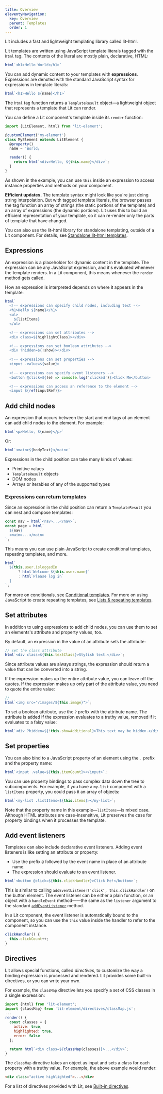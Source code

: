 ```yaml
---
title: Overview
eleventyNavigation:
  key: Overview
  parent: Templates
  order: 1
---
```


Lit includes a fast and lightweight templating library called lit-html.

Lit templates are written using JavaScript template literals tagged with the `html` tag. The contents of the literal are mostly plain, declarative, HTML:

```js
html`<h1>Hello World</h1>`
```

You can add dynamic content to your templates with **expressions**. Expressions are denoted with the standard JavaScript syntax for expressions in template literals:

```js
html`<h1>Hello ${name}</h1>`
```

The `html` tag function returns a `TemplateResult` object—a lightweight object that represents a template that Lit can render. 

You can define a Lit component's template inside its `render` function:

```js
import {LitElement, html} from 'lit-element';

@customElement('my-element')
class MyElement extends LitElement {
  @property()
  name = 'World;

  render() {
    return html`<div>Hello, ${this.name}</div>`;
  }
}
```

As shown in the example, you can use `this` inside an expression to access instance properties and methods on your component.

<div class="alert alert-info">

**Efficient updates.** The template syntax might look like you're just doing string interpolation. But with tagged template literals, the browser passes the tag function an array of strings (the static portions of the template) and an array of expressions (the dynamic portions). Lit uses this to build an efficient representation of your template, so it can re-render only the parts of template that have changed.

</div>

You can also use the lit-html library for standalone templating, outside of a Lit component. For details, see [Standalone lit-html templates](/guides/libraries/standalone-templates).


## Expressions

An expression is a placeholder for dynamic content in the template. The expression can be any JavaScript expression, and it's evaluated whenever the template renders. In a Lit component, this means whenever the `render` method gets called.

How an expression is interpreted depends on where it appears in the template:

```js
html`
  <!-- expressions can specify child nodes, including text -->
  <h1>Hello ${name}</h1>
  <ul>
    ${listItems}
  </ul>

  <!-- expressions can set attributes -->
  <div class=${highlightClass}></div>

  <!-- expressions can set boolean attributes -->
  <div ?hidden=${!show}></div>
  
  <!-- expressions can set properties -->
  <input .value=${value}>
  
  <!-- expressions can specify event listeners -->
  <button @click=${(e) => console.log('clicked')}>Click Me</button>

  <!-- expressions can access an reference to the element -->
  <input ${ref(inputRef)}>
```

## Add child nodes

An expression that occurs between the start and end tags of an element can add child nodes to the element. For example:

```js
html`<p>Hello, ${name}</p>`
```

Or:

```js
html`<main>${bodyText}</main>`
```

Expressions in the child position can take many kinds of values: 

* Primitive values
* `TemplateResult` objects
* DOM nodes
* Arrays or iterables of any of the supported types

### Expressions can return templates

Since an expression in the child position can return a `TemplateResult` you can nest and compose templates: 

```js
const nav = html`<nav>...</nav>`;
const page = html`
  ${nav}
  <main>...</main>
`;
```

This means you can use plain JavaScript to create conditional templates, repeating templates, and more.

```js
html`
  ${this.user.isloggedIn
      ? html`Welcome ${this.user.name}`
      : html`Please log in`
  }
`;
```

For more on conditionals, see [Conditional templates](conditionals). For more on using JavaScript to create repeating templates, see [Lists & repeating templates](lists).

## Set attributes 

In addition to using expressions to add child nodes, you can use them to set an elements's attribute and property values, too.

By default, an expression in the value of an attribute sets the attribute:

```js
// set the class attribute
html`<div class=${this.textClass}>Stylish text.</div>`;
```

Since attribute values are always strings, the expression should return a value that can be converted into a string.

If the expression makes up the entire attribute value, you can leave off the quotes. If the expression makes up only part of the attribute value, you need to quote the entire value:

```js
//
html`<img src="/images/${this.image}">`;
```

To set a boolean attribute, use the `?` prefix with the attribute name. The attribute is added if the expression evaluates to a truthy value, removed if it evaluates to a falsy value:

```js
html`<div ?hidden=${!this.showAdditional}>This text may be hidden.</div>`;
```

## Set properties

You can also bind to a JavaScript property of an element using the `.` prefix and the property name:

```js
html`<input .value=${this.itemCount}></input>`;
```

You can use property bindings to pass complex data down the tree to subcomponents. For example, if you have a `my-list` component with a `listItems` property, you could pass it an array of objects:

```js
html`<my-list .listItems=${this.items}></my-list>`;
```

Note that the property name in this example—`listItems`—is mixed case. Although HTML attributes are case-insensitive, Lit preserves the case for property bindings when it processes the template.

## Add event listeners

Templates can also include declarative event listeners. Adding event listeners is like setting an attribute or property:

*   Use the prefix `@` followed by the event name in place of an attribute name.
*   The expression should evaluate to an event listener.

```js
html`<button @click=${this.clickHandler}>Click Me!</button>`;
```

This is similar to calling `addEventListener('click', this.clickHandler)` on the button element. 
The event listener can be either a plain function, or an object with a `handleEvent` method——the same as the `listener` argument to the standard [`addEventListener`](https://developer.mozilla.org/en-US/docs/Web/API/EventTarget/addEventListener) method.

In a Lit component, the event listener is automatically bound to the component, so you can use the `this` value inside the handler to refer to the component instance.

```js
clickHandler() {
  this.clickCount++;
}
```

## Directives

Lit allows special functions, called _directives_, to customize the way a binding expression is processed and rendered. Lit provides some built-in directives, or you can write your own.

For example, the `classMap` directive lets you specify a set of CSS classes in a single expression:

<!-- TODO correct directive import path -->
```js
import {html} from 'lit-element';
import {classMap} from 'lit-element/directives/classMap.js';
...
render() {
  const classes = { 
    active: true,
    highlighted: true,
    error: false
  };

  return html`<div class=${classMap(classes)}>...</div>`;
}
```

The `classMap` directive takes an object as input and sets a class for each property with a truthy value. For example, the above example would render:

```html
<div class="active highlighted">...</div>
```

For a list of directives provided with Lit, see [Built-in directives](directives). 
